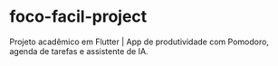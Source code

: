 # foco-facil-project
Projeto acadêmico em Flutter | App de produtividade com Pomodoro, agenda de tarefas e assistente de IA.
